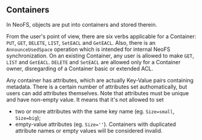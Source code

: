 ## Containers

In NeoFS, objects are put into containers and stored therein.

From the user's point of view, there are six verbs applicable for a Container: `PUT`, `GET`, `DELETE`, `LIST`, `SetEACL` and `GetEACL`. Also, there is an `AnnounceUsedSpace` operation which is intended for internal NeoFS synchronization. On an existing Container, any user is allowed to make `GET`, `LIST` and `GetEACL`. `DELETE` and `SetEACL` are allowed only for a Container owner, disregarding of a Container basic or extended ACL.

Any container has attributes, which are actually Key-Value pairs containing metadata. There is a certain number of attributes set authomatically, but users can add attributes themselves. Note that attributes must be unique and have non-empty value. It means that it's not allowed to set
 - two or more attributes with the same key name (eg. `Size=small`, `Size=big`);
 - empty-value attributes (eg. `Size=''`).
Containers with duplicated attribute names or empty values will be considered invalid.
